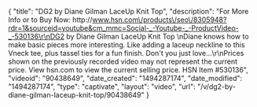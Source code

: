 {
    "title": "DG2 by Diane Gilman LaceUp Knit Top",
    "description": "For More Info or to Buy Now: http:\/\/www.hsn.com\/products\/seo\/8305948?rdr=1&sourceid=youtube&cm_mmc=Social-_-Youtube-_-ProductVideo-_-530136\r\nDG2 by Diane Gilman LaceUp Knit Top \nDiane knows how to make basic pieces more interesting. Like adding a laceup neckline to this Vneck tee, plus tassel ties for a fun finish. Don't you just love...\r\nPrices shown on the previously recorded video may not represent the current price.  View hsn.com to view the current selling price. HSN Item #530136",
    "videoid": "90438649",
    "date_created": "1494287174",
    "date_modified": "1494287174",
    "type": "captivate",
    "layout": "video",
    "url": "\/v\/dg2-by-diane-gilman-laceup-knit-top\/90438649"
}